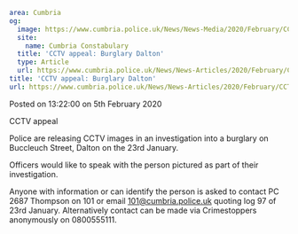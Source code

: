 ```yaml
area: Cumbria
og:
  image: https://www.cumbria.police.uk/News/News-Media/2020/February/CCTV-Dalton-Burglarypng.png
  site:
    name: Cumbria Constabulary
  title: 'CCTV appeal: Burglary Dalton'
  type: Article
  url: https://www.cumbria.police.uk/News/News-Articles/2020/February/CCTV-appeal-Burglary-Dalton.aspx
title: 'CCTV appeal: Burglary Dalton'
url: https://www.cumbria.police.uk/News/News-Articles/2020/February/CCTV-appeal-Burglary-Dalton.aspx
```

Posted on 13:22:00 on 5th February 2020

CCTV appeal

Police are releasing CCTV images in an investigation into a burglary on Buccleuch Street, Dalton on the 23rd January.

Officers would like to speak with the person pictured as part of their investigation.

Anyone with information or can identify the person is asked to contact PC 2687 Thompson on 101 or email 101@cumbria.police.uk quoting log 97 of 23rd January. Alternatively contact can be made via Crimestoppers anonymously on 0800555111.

